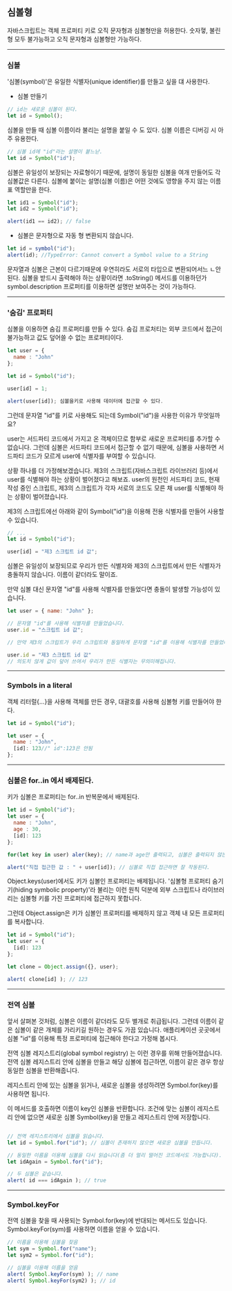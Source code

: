 ## 심볼형
자바스크립트는 객체 프로퍼티 키로 오직 문자형과 심볼형만을 허용한다. 
숫자혛, 불린형 모두 불가능하고 오직 문자형과 심볼형만 가능하다. 


<hr/>

### 심볼
'심볼(symbol)'은 유일한 식별자(unique identifier)를 만들고 싶을 댸 사용한다. 

- 심볼 만들기 
``` jsx
// id는 새로운 심볼이 된다. 
let id = Symbol();
```

심볼을 만들 때 심볼 이름이라 불리는 설명을 붙일 수 도 있다.
심볼 이름은 디버깅 시 아주 유용한다. 

``` jsx
// 심볼 id에 "id"라는 설명이 붙느낟. 
let id = Symbol("id");
```

심볼은 유일성이 보장되는 자료형이기 때문에, 설명이 동일한 심볼을 여개 만들어도 각 심볼값은 다른다. 
심볼에 붙이는 설명(심볼 이름)은 어떤 것에도 영향을 주지 않는 이름표 역할만을 한다. 

``` jsx
let id1 = Symbol("id");
let id2 = Symbol("id");

alert(id1 == id2); // false

```
 
 * 심볼은 문자형으로 자동 형 변환되지 않습니다. 
 ``` jsx
 let id = symbol("id");
 alert(id); //TypeError: Cannot convert a Symbol value to a String
 ```
  문자열과 심볼은 근본이 다르기때문에 우연히라도 서로의 타입으로 변환되어서느 ㄴ안된다. 
  심볼을 받드시 출력해야 하는 상황이라면 .toString() 메서드를 이용하던가
  symbol.description 프로퍼티를 이용하면 설명만 보여주는 것이 가능하다. 
  
  <hr/>
  
  ### '숨김' 프로퍼티
  심볼을 이용하면 숨김 프로퍼티를 만들 수 있다. 
  숨김 프로처티는 외부 코드에서 접근이 불가능하고 값도 덮어쓸 수 없는 프로퍼티이다. 
  
  ``` jsx
  let user = {
    name : "John"
  };
  
  let id = Symbol("id");
  
  user[id] = 1;
  
  alert(user[id]); 심볼을키로 사용해 데이터에 접근할 수 있다.  
  
  ```
  그런데 문자열 "id"를 키로 사용해도 되는데 Symbol("id")을 사용한 이유가 무엇일까요?

user는 서드파티 코드에서 가지고 온 객체이므로 함부로 새로운 프로퍼티를 추가할 수 없습니다. 그런데 심볼은 서드파티 코드에서 접근할 수 없기 때문에, 심볼을 사용하면 서드파티 코드가 모르게 user에 식별자를 부여할 수 있습니다.

상황 하나를 더 가정해보겠습니다. 제3의 스크립트(자바스크립트 라이브러리 등)에서 user를 식별해야 하는 상황이 벌어졌다고 해보죠. user의 원천인 서드파티 코드, 현재 작성 중인 스크립트, 제3의 스크립트가 각자 서로의 코드도 모른 채 user를 식별해야 하는 상황이 벌어졌습니다.

제3의 스크립트에선 아래와 같이 Symbol("id")을 이용해 전용 식별자를 만들어 사용할 수 있습니다.

``` jsx
// ...
let id = Symbol("id");

user[id] = "제3 스크립트 id 값";
```
심볼은 유일성이 보장되므로 우리가 만든 식별자와 제3의 스크립트에서 만든 식별자가 충돌하지 않습니다. 이름이 같더라도 말이죠.

만약 심볼 대신 문자열 "id"를 사용해 식별자를 만들었다면 충돌이 발생할 가능성이 있습니다.

``` jsx
let user = { name: "John" };

// 문자열 "id"를 사용해 식별자를 만들었습니다.
user.id = "스크립트 id 값";

// 만약 제3의 스크립트가 우리 스크립트와 동일하게 문자열 "id"를 이용해 식별자를 만들었다면...

user.id = "제3 스크립트 id 값"
// 의도치 않게 값이 덮어 쓰여서 우리가 만든 식별자는 무의미해집니다.
```

<hr/>

### Symbols in a literal
객체 리터럴{...}을 사용해 객체를 만든 경우, 대괄호를 사용해 심볼형 키를 만들어야 한다. 
``` jsx
let id = Symbol("id");

let user = {
  name : "John",
  [id]: 123//" id":123은 안됨
};
```

<hr/>

### 심볼은 for..in 에서 배제된다. 
키가 심볼은 프로퍼티는 for..in 반복문에서 배제된다. 

``` jsx
let id = Symbol("id");
let user = {
  name : "John",
  age : 30, 
  [id]: 123
};

for(let key in user) aler(key); // name과 age만 출력되고, 심볼은 출력되지 않는다. 

alert("직접 접근한 값 : " + user[id]); // 심볼로 직접 접근하면 잘 작동된다. 

```

Object.keys(user)에서도 키가 심볼인 프로퍼티는 배제됩니다. '심볼형 프로퍼티 숨기기(hiding symbolic property)'라 불리는 이런 원칙 덕분에 외부 스크립트나 라이브러리는 심볼형 키를 가진 프로퍼티에 접근하지 못합니다.

그런데 Object.assign은 키가 심볼인 프로퍼티를 배제하지 않고 객체 내 모든 프로퍼티를 복사합니다.

``` jsx
let id = Symbol("id");
let user = {
  [id]: 123
};

let clone = Object.assign({}, user);

alert( clone[id] ); // 123
```

<hr/>


### 전역 심볼
앞서 살펴본 것처럼, 심볼은 이름이 같더라도 모두 별개로 취급됩니다. 그런데 이름이 같은 심볼이 같은 개체를 가리키길 원하는 경우도 가끔 있습니다. 애플리케이션 곳곳에서 심볼 "id"를 이용해 특정 프로퍼티에 접근해야 한다고 가정해 봅시다.

전역 심볼 레지스트리(global symbol registry) 는 이런 경우를 위해 만들어졌습니다. 전역 심볼 레지스트리 안에 심볼을 만들고 해당 심볼에 접근하면, 이름이 같은 경우 항상 동일한 심볼을 반환해줍니다.

레지스트리 안에 있는 심볼을 읽거나, 새로운 심볼을 생성하려면 Symbol.for(key)를 사용하면 됩니다.

이 메서드를 호출하면 이름이 key인 심볼을 반환합니다. 조건에 맞는 심볼이 레지스트리 안에 없으면 새로운 심볼 Symbol(key)을 만들고 레지스트리 안에 저장합니다.

``` jsx

// 전역 레지스트리에서 심볼을 읽습니다.
let id = Symbol.for("id"); // 심볼이 존재하지 않으면 새로운 심볼을 만듭니다.

// 동일한 이름을 이용해 심볼을 다시 읽습니다(좀 더 멀리 떨어진 코드에서도 가능합니다).
let idAgain = Symbol.for("id");

// 두 심볼은 같습니다.
alert( id === idAgain ); // true
```

<hr/>

### Symbol.keyFor
전역 심볼을 찾을 때 사용되는 Symbol.for(key)에 반대되는 메서드도 있습니다. Symbol.keyFor(sym)를 사용하면 이름을 얻을 수 있습니다.
```jsx
// 이름을 이용해 심볼을 찾음
let sym = Symbol.for("name");
let sym2 = Symbol.for("id");

// 심볼을 이용해 이름을 얻음
alert( Symbol.keyFor(sym) ); // name
alert( Symbol.keyFor(sym2) ); // id
```


  
